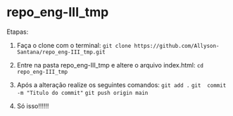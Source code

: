 # repo_eng-III_tmp


Etapas:

1. Faça o clone com o terminal:
``` git clone https://github.com/Allyson-Santana/repo_eng-III_tmp.git ```

2. Entre na pasta repo_eng-III_tmp e altere o arquivo index.html:
``` cd repo_eng-III_tmp ```

3. Após a alteração realize os seguintes comandos:
``` git add . ```
``` git  commit -m "Titulo do commit" ```
``` git push origin main ```

4. Só isso!!!!!!